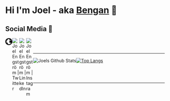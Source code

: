 # Hi I'm Joel - aka [Bengan][website] 👋


## Social Media 📸

[<img align="left" alt="Lokomlan.se" width="22px" src="https://raw.githubusercontent.com/iconic/open-iconic/master/svg/globe.svg" />][website]
[<img align="left" alt="Joel Engström | Twitter" width="22px" src="https://cdn.jsdelivr.net/npm/simple-icons@v3/icons/twitter.svg" />][twitter]
[<img align="left" alt="Joel Engström | LinkedIn" width="22px" src="https://cdn.jsdelivr.net/npm/simple-icons@v3/icons/linkedin.svg" />][linkedin]
[<img align="left" alt="Joel Engström | Instagram" width="22px" src="https://cdn.jsdelivr.net/npm/simple-icons@v3/icons/instagram.svg" />][instagram]

<br />
<br />

---

<img align="left" alt="Joels Github Stats" src="https://github-readme-stats.vercel.app/api?username=Joel-Engstrom&show_icons=true&hide_border=true&theme=tokyonight" />

[![Top Langs](https://github-readme-stats.vercel.app/api/top-langs/?username=Joel-Engstrom)](https://github.com/anuraghazra/github-readme-stats)

<br />
<br />

---

[website]: http://94.255.149.154:5173/
[twitter]: https://twitter.com/bengaaan
[instagram]: https://www.instagram.com/jooelengstrom/
[linkedin]: https://www.linkedin.com/in/joelengstr%C3%B6m/
